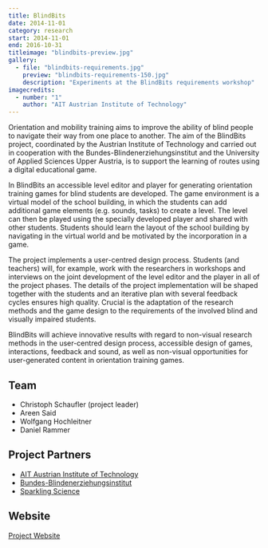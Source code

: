 ```yaml
---
title: BlindBits
date: 2014-11-01
category: research
start: 2014-11-01
end: 2016-10-31
titleimage: "blindbits-preview.jpg"
gallery:
  - file: "blindbits-requirements.jpg"
    preview: "blindbits-requirements-150.jpg"
    description: "Experiments at the BlindBits requirements workshop"
imagecredits:
  - number: "1"
    author: "AIT Austrian Institute of Technology"
---
```


Orientation and mobility training aims to improve the ability of blind people to navigate their way from one place to another. The aim of the BlindBits project, coordinated by the Austrian Institute of Technology and carried out in cooperation with the Bundes-Blindenerziehungsinstitut and the University of Applied Sciences Upper Austria, is to support the learning of routes using a digital educational game.

In BlindBits an accessible level editor and player for generating orientation training games for blind students are developed. The game environment is a virtual model of the school building, in which the students can add additional game elements (e.g. sounds, tasks) to create a level. The level can then be played using the specially developed player and shared with other students. Students should learn the layout of the school building by navigating in the virtual world and be motivated by the incorporation in a game.

The project implements a user-centred design process. Students (and teachers) will, for example, work with the researchers in workshops and interviews on the joint development of the level editor and the player in all of the project phases. The details of the project implementation will be shaped together with the students and an iterative plan with several feedback cycles ensures high quality. Crucial is the adaptation of the research methods and the game design to the requirements of the involved blind and visually impaired students.

BlindBits will achieve innovative results with regard to non-visual research methods in the user-centred design process, accessible design of games, interactions, feedback and sound, as well as non-visual opportunities for user-generated content in orientation training games.

## Team

* Christoph Schaufler (project leader)
* Areen Said
* Wolfgang Hochleitner
* Daniel Rammer

## Project Partners

* [AIT Austrian Institute of Technology](http://www.ait.ac.at/)
* [Bundes-Blindenerziehungsinstitut](http://www.bbi.at/)
* [Sparkling Science](https://www.sparklingscience.at/)

## Website

[Project Website](http://blindbits.tech-experience.at/)